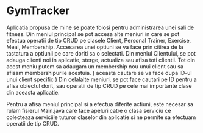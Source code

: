 # GymTracker                          
                                                
Aplicatia propusa de mine se poate folosi pentru administrarea unei sali de fitness.
Din meniul principal se pot accesa alte meniuri in care se pot efectua operatii de tip CRUD pe clasele Client, Personal Trainer, Exercise, Meal, Membership.
Accesarea unei optiuni se va face prin citirea de la tastatura a optiunii pe care doriti sa o selectati.
Din meniul Clientului, se pot adauga clienti noi in aplicatie, sterge, actualiza sau afisa toti clientii. 
Tot din acest meniu putem sa adaugam un membership nou unui client sau sa afisam membershipurile acestuia. ( aceasta cautare se va face dupa ID-ul unui client specific )
Din celalalte meniuri, se pot face cautari pe ID pentru a afisa obiectul dorit, sau operatii de tip CRUD pe cele mai importante clase din aceasta aplicatie.

Pentru a afisa meniul principal si a efectua diferite actiuni, este necesar sa rulam fisierul Main.java care face apeluri catre o clasa serviciu ce colecteaza serviciile tuturor claselor din aplicatie si ne permite sa efectuam operatii de tip CRUD.

